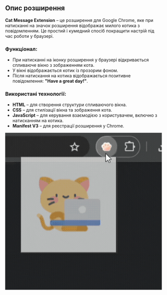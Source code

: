 
## Опис розширення

**Cat Message Extension** – це розширення для Google Chrome, яке при натисканні на значок розширення відображає милого котика з повідомленням. Це простий і кумедний спосіб покращити настрій під час роботи у браузері.

### Функціонал:
- При натисканні на іконку розширення у браузері відкривається спливаюче вікно з зображенням кота.
- У вікні відображається котик із прозорим фоном.
- Після натискання на котика відображається позитивне повідомлення: **"Have a great day!"**.
  
### Використані технології:
- **HTML** – для створення структури спливаючого вікна.
- **CSS** – для стилізації вікна та зображення кота.
- **JavaScript** – для керування взаємодією з користувачем, включно з натисканням на котика.
- **Manifest V3** – для реєстрації розширення у Chrome.

![GIF](розширення/гіфка.gif)

